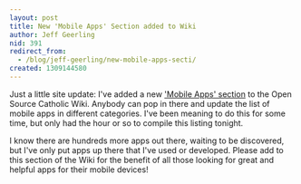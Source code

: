 ```yaml
---
layout: post
title: New 'Mobile Apps' Section added to Wiki
author: Jeff Geerling
nid: 391
redirect_from:
  - /blog/jeff-geerling/new-mobile-apps-secti/
created: 1309144580
---
```

<p>Just a little site update: I've added a new <a href="http://www.opensourcecatholic.com/wiki/117/online-mobile-catholic-ap">'Mobile Apps' section</a> to the Open Source Catholic Wiki. Anybody can pop in there and update the list of mobile apps in different categories. I've been meaning to do this for some time, but only had the hour or so to compile this listing tonight.</p><p>I know there are hundreds more apps out there, waiting to be discovered, but I've only put apps up there that I've used or developed. Please add to this section of the Wiki for the benefit of all those looking for great and helpful apps for their mobile devices!</p>
